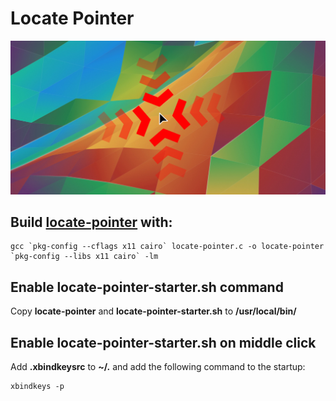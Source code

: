 # Locate Pointer

![](preview.png)

## Build [locate-pointer](https://github.com/RJMVisser/Locate-pointer/blob/master/locate-pointer) with:
```
gcc `pkg-config --cflags x11 cairo` locate-pointer.c -o locate-pointer `pkg-config --libs x11 cairo` -lm
```

## Enable locate-pointer-starter.sh command
Copy **locate-pointer** and **locate-pointer-starter.sh** to **/usr/local/bin/**

## Enable locate-pointer-starter.sh on middle click
Add **.xbindkeysrc** to **~/.**
and add the following command to the startup:
```
xbindkeys -p
```
